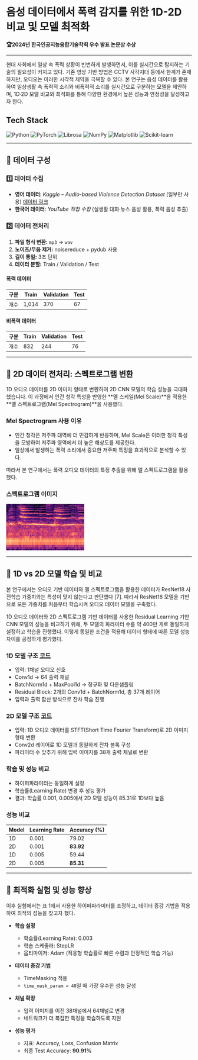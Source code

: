 # 음성 데이터에서 폭력 감지를 위한 1D-2D 비교 및 모델 최적화

**🏆2024년 한국인공지능융합기술학회 우수 발표 논문상 수상**

---

현대 사회에서 일상 속 폭력 상황이 빈번하게 발생하면서, 이를 실시간으로 탐지하는 기술의 필요성이 커지고 있다. 기존 영상 기반 방법은 CCTV 사각지대 등에서 한계가 존재하지만, 오디오는 이러한 시각적 제약을 극복할 수 있다.
본 연구는 음성 데이터를 활용하여 일상생활 속 폭력적 소리와 비폭력적 소리를 실시간으로 구분하는 모델을 제안하며,
1D·2D 모델 비교와 최적화를 통해 다양한 환경에서 높은 성능과 안정성을 달성하고자 한다.

## Tech Stack

![Python](https://img.shields.io/badge/Python-3776AB?style=for-the-badge&logo=python&logoColor=white) ![PyTorch](https://img.shields.io/badge/PyTorch-EE4C2C?style=for-the-badge&logo=pytorch&logoColor=white) ![Librosa](https://img.shields.io/badge/Librosa-000000?style=for-the-badge&logo=python&logoColor=white) ![NumPy](https://img.shields.io/badge/NumPy-013243?style=for-the-badge&logo=numpy&logoColor=white) ![Matplotlib](https://img.shields.io/badge/Matplotlib-11557C?style=for-the-badge&logo=matplotlib&logoColor=white) ![Scikit-learn](https://img.shields.io/badge/scikit--learn-F7931E?style=for-the-badge&logo=scikit-learn&logoColor=white)

---

## 📰 데이터 구성


### 1️⃣ 데이터 수집
- **영어 데이터**: *Kaggle – Audio-based Violence Detection Dataset* (일부만 사용)    [데이터 링크](http://kaggle.com/datasets/fangfangz/audio-based-violence-detection-dataset)
- **한국어 데이터**: *YouTube 직접 수집* (실생활 대화·뉴스 음성 활용, 폭력 음성 추출)

### 2️⃣ 데이터 전처리
1. **파일 형식 변환:** `mp3` → `wav`  
2. **노이즈/무음 제거:** noisereduce + pydub 사용  
3. **길이 통일:** 3초 단위  
4. **데이터 분할:** Train / Validation / Test

#### 폭력 데이터
| 구분 | Train | Validation | Test |
|------|-------|------------|------|
| 개수 | 1,014 | 370        | 67   |

#### 비폭력 데이터
| 구분 | Train | Validation | Test |
|------|-------|------------|------|
| 개수 | 832   | 244        | 76   |

---

## 📰 2D 데이터 전처리: 스펙트로그램 변환

1D 오디오 데이터를 2D 이미지 형태로 변환하여 2D CNN 모델의 학습 성능을 극대화했습니다. 이 과정에서 인간 청각 특성을 반영한 **멜 스케일(Mel Scale)**을 적용한 **멜 스펙트로그램(Mel Spectrogram)**을 사용했다.

### Mel Spectrogram 사용 이유
- 인간 청각은 저주파 대역에 더 민감하게 반응하며, Mel Scale은 이러한 청각 특성을 모방하여 저주파 영역에서 더 높은 해상도를 제공한다.
- 일상에서 발생하는 폭력 소리에서 중요한 저주파 특징을 효과적으로 분석할 수 있다.

따라서 본 연구에서는 폭력 오디오 데이터의 특징 추출을 위해 멜 스펙트로그램을 활용했다.

### 스펙트로그램 이미지
![Mel Spectrogram 예시](spectrogram.PNG)

---

## 📰 1D vs 2D 모델 학습 및 비교

본 연구에서는 오디오 기반 데이터와 멜 스펙트로그램을 활용한 데이터가 ResNet18 사전학습 가중치와는 특성이 맞지 않는다고 판단했다 [7]. 따라서 ResNet18 모델을 기반으로 모든 가중치를 처음부터 학습시켜 오디오 데이터 모델을 구축했다.

1D 오디오 데이터와 2D 스펙트로그램 기반 데이터를 사용한 Residual Learning 기반 CNN 모델의 성능을 비교하기 위해, 두 모델의 파라미터 수를 약 400만 개로 동일하게 설정하고 학습을 진행했다. 이렇게 동일한 조건을 적용해 데이터 형태에 따른 모델 성능 차이를 공정하게 평가했다.

### 1D 모델 구조 [코드](./1D_model.py)
- 입력: 1채널 오디오 신호  
- Conv1d → 64 출력 채널  
- BatchNorm1d + MaxPool1d → 정규화 및 다운샘플링  
- Residual Block: 2개의 Conv1d + BatchNorm1d, 총 37개 레이어  
- 입력과 출력 합산 방식으로 잔차 학습 진행

### 2D 모델 구조 [코드](./2D_model.py)
- 입력: 1D 오디오 데이터를 STFT(Short Time Fourier Transform)로 2D 이미지 형태 변환  
- Conv2d 레이어로 1D 모델과 동일하게 잔차 블록 구성  
- 파라미터 수 맞추기 위해 입력 이미지를 38개 출력 채널로 변환  

### 학습 및 성능 비교
- 하이퍼파라미터는 동일하게 설정  
- 학습률(Learning Rate) 변경 후 성능 평가  
- 결과: 학습률 0.001, 0.005에서 2D 모델 성능이 85.31로 1D보다 높음

### 성능 비교
| Model | Learning Rate | Accuracy (%) |
|-------|---------------|-------------|
| 1D    | 0.001         | 79.02       |
| 2D    | 0.001         | **83.92**   |
| 1D    | 0.005         | 59.44       |
| 2D    | 0.005         | **85.31**   |

---

## 📰 최적화 실험 및 성능 향상

이후 실험에서는 표 1에서 사용한 하이퍼파라미터를 조정하고, 데이터 증강 기법을 적용하여 최적의 성능을 찾고자 했다.

- **학습 설정**  
  - 학습률(Learning Rate): 0.003  
  - 학습 스케줄러: StepLR  
  - 옵티마이저: Adam (적응형 학습률로 빠른 수렴과 안정적인 학습 가능)

- **데이터 증강 기법**  
  - TimeMasking 적용  
  - `time_mask_param = 40`일 때 가장 우수한 성능 달성

- **채널 확장**  
  - 입력 이미지를 이전 38채널에서 64채널로 변경  
  - 네트워크가 더 복잡한 특징을 학습하도록 지원

- **성능 평가**  
  - 지표: Accuracy, Loss, Confusion Matrix  
  - 최종 Test Accuracy: **90.91%**

